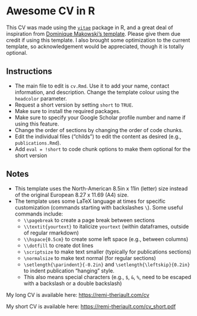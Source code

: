 
# Awesome CV in R

This CV was made using the
[`vitae`](https://pkg.mitchelloharawild.com/vitae/) package in R, and a
great deal of inspiration from [Dominique Makowski’s
template](https://github.com/DominiqueMakowski/CV). Please give them due
credit if using this template. I also brought some optimization to the
current template, so acknowledgement would be appreciated, though it is
totally optional.

## Instructions

-   The main file to edit is `cv.Rmd`. Use it to add your name, contact
    information, and description. Change the template colour using the
    `headcolor` parameter.
-   Request a short version by setting `short` to `TRUE`.
-   Make sure to install the required packages.
-   Make sure to specify your Google Scholar profile number and name if
    using this feature.
-   Change the order of sections by changing the order of code chunks.
-   Edit the individual files (“childs”) to edit the content as desired
    (e.g., `publications.Rmd`).
-   Add `eval = !short` to code chunk options to make them optional for
    the short version

## Notes

-   This template uses the North-American 8.5in x 11in (letter) size
    instead of the original European 8.27 x 11.69 (A4) size.
-   The template uses some LaTeX language at times for specific
    customization (commands starting with backslashes `\`). Some useful
    commands include:
    -   `\\pagebreak` to create a page break between sections
    -   `\\textit{yourtext}` to italicize `yourtext` (within dataframes,
        outside of regular rmarkdown)
    -   `\\hspace{0.5cm}` to create some left space (e.g., between
        columns)
    -   `\\dotfill` to create dot lines
    -   `\scriptsize` to make text smaller (typically for publications
        sections)
    -   `\normalsize` to make text normal (for regular sections)
    -   `\setlength{\parindent}{-0.2in}` and
        `\setlength{\leftskip}{0.2in}` to indent publication “hanging”
        style.
    -   This also means special characters (e.g., `$`, `&`, `%`, need to
        be escaped with a backslash or a double backslash)

My long CV is available here: <https://remi-theriault.com/cv>

My short CV is available here: <https://remi-theriault.com/cv_short.pdf>

